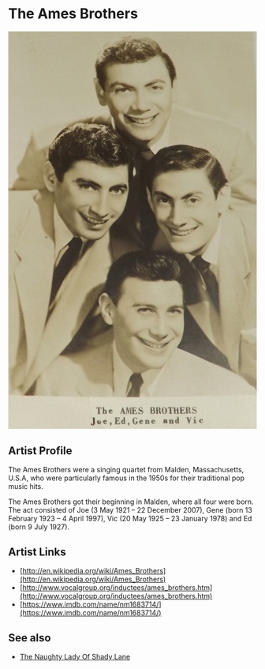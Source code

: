 # The Ames Brothers

![](../../assets/artists/The_Ames_Brothers.png)

## Artist Profile

The Ames Brothers were a singing quartet from Malden, Massachusetts, U.S.A, who were particularly famous in the 1950s for their traditional pop music hits.

The Ames Brothers got their beginning in Malden, where all four were born. The act consisted of Joe (3 May 1921 – 22 December 2007), Gene (born 13 February 1923 – 4 April 1997), Vic (20 May 1925 – 23 January 1978) and Ed (born 9 July 1927).


## Artist Links

- [http://en.wikipedia.org/wiki/Ames_Brothers](http://en.wikipedia.org/wiki/Ames_Brothers)
- [http://www.vocalgroup.org/inductees/ames_brothers.htm](http://www.vocalgroup.org/inductees/ames_brothers.htm)
- [https://www.imdb.com/name/nm1683714/](https://www.imdb.com/name/nm1683714/)


## See also

- [The Naughty Lady Of Shady Lane](The_Naughty_Lady_Of_Shady_Lane.md)
